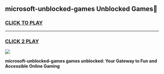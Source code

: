 
## microsoft-unblocked-games Unblocked Games👋
<h3>
<a href="https://news.freeplayer.one?title=microsoft-unblocked-games&ref=16F">CLICK TO PLAY</a></h3>
<hr>

<h3>
<a href="https://news.freeplayer.one?title=microsoft-unblocked-games&ref=16F">CLICK 2 PLAY</a>
  
</h3>

<a href="https://news.freeplayer.one?title=microsoft-unblocked-games&ref=16F/"><img src="https://clearcache.store/games.png"></a>


**microsoft-unblocked-games games unblocked: Your Gateway to Fun and Accessible Online Gaming**
